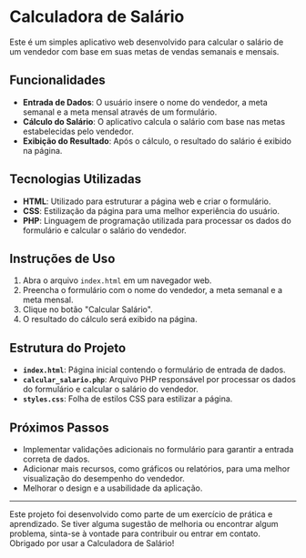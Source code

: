# Calculadora de Salário

Este é um simples aplicativo web desenvolvido para calcular o salário de um vendedor com base em suas metas de vendas semanais e mensais.

## Funcionalidades

- **Entrada de Dados**: O usuário insere o nome do vendedor, a meta semanal e a meta mensal através de um formulário.
- **Cálculo do Salário**: O aplicativo calcula o salário com base nas metas estabelecidas pelo vendedor.
- **Exibição do Resultado**: Após o cálculo, o resultado do salário é exibido na página.

## Tecnologias Utilizadas

- **HTML**: Utilizado para estruturar a página web e criar o formulário.
- **CSS**: Estilização da página para uma melhor experiência do usuário.
- **PHP**: Linguagem de programação utilizada para processar os dados do formulário e calcular o salário do vendedor.

## Instruções de Uso

1. Abra o arquivo `index.html` em um navegador web.
2. Preencha o formulário com o nome do vendedor, a meta semanal e a meta mensal.
3. Clique no botão "Calcular Salário".
4. O resultado do cálculo será exibido na página.

## Estrutura do Projeto

- **`index.html`**: Página inicial contendo o formulário de entrada de dados.
- **`calcular_salario.php`**: Arquivo PHP responsável por processar os dados do formulário e calcular o salário do vendedor.
- **`styles.css`**: Folha de estilos CSS para estilizar a página.

## Próximos Passos

- Implementar validações adicionais no formulário para garantir a entrada correta de dados.
- Adicionar mais recursos, como gráficos ou relatórios, para uma melhor visualização do desempenho do vendedor.
- Melhorar o design e a usabilidade da aplicação.

---
Este projeto foi desenvolvido como parte de um exercício de prática e aprendizado. Se tiver alguma sugestão de melhoria ou encontrar algum problema, sinta-se à vontade para contribuir ou entrar em contato. Obrigado por usar a Calculadora de Salário!

